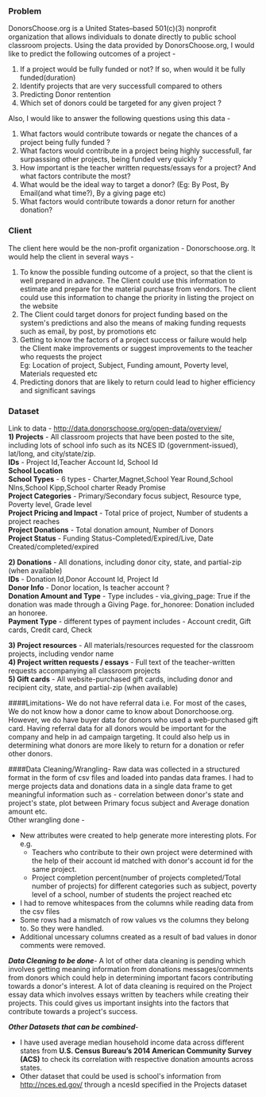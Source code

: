 ### Problem
DonorsChoose.org is a United States–based 501(c)(3) nonprofit organization that allows individuals to donate directly to public school 
classroom projects. Using the data provided by DonorsChoose.org, I would like to predict the following outcomes of a project - <br/>
1) If a project would be fully funded or not? If so, when would it be fully funded(duration)<br/>
2) Identify projects that are very successfull compared to others<br/>
3) Predicting Donor rentention<br/>
4) Which set of donors could be targeted for any given project ? <br/>

Also, I would like to answer the following questions using this data -<br/> 
1) What factors would contribute towards or negate the chances of a project being fully funded ?<br/>
2) What factors would contribute in a project being highly successfull, far surpasssing other projects, being funded very quickly ?<br/>
3) How important is the teacher written requests/essays for a project? And what factors contribute the most?<br/>
4) What would be the ideal way to target a donor? (Eg: By Post, By Email(and what time?), By a giving page etc)<br/>
5) What factors would contribute towards a donor return for another donation?

### Client 
The client here would be the non-profit organization - Donorschoose.org. It would help the client in several ways -<br/> 
1) To know the possible funding outcome of a project, so that the client is well prepared in advance. The Client could use this 
information to estimate and prepare for the material purchase from vendors. The client could use this information to change the priority in listing the project on the website <br/>
2) The Client could target donors for project funding based on the system's predictions and also the means of making funding requests
such as email, by post, by promotions etc <br/>
3) Getting to know the factors of a project success or failure would help the Client make improvements or suggest improvements to 
the teacher who requests the project <br/>
Eg: Location of project, Subject, Funding amount, Poverty level, Materials requested etc<br/>
4) Predicting donors that are likely to return could lead to higher efficiency and significant savings<br/>

### Dataset 
Link to data - http://data.donorschoose.org/open-data/overview/<br/>
**1) Projects** - All classroom projects that have been posted to the site, including lots of school info such as its NCES ID 
(government-issued), lat/long, and city/state/zip.<br/>
**IDs** - Project Id,Teacher Account Id, School Id<br/>
**School Location**<br/>
**School Types** - 6 types - Charter,Magnet,School Year Round,School Nlns,School Kipp,School charter Ready Promise<br/>
**Project Categories** - Primary/Secondary focus subject, Resource type, Poverty level, Grade level<br/>
**Project Pricing and Impact** - Total price of project, Number of students a project reaches<br/>
**Project Donations** - Total donation amount, Number of Donors<br/>
**Project Status** - Funding Status-Completed/Expired/Live, Date Created/completed/expired<br/>

**2) Donations** - All donations, including donor city, state, and partial-zip (when available)<br/>
**IDs** - Donation Id,Donor Account Id, Project Id<br/>
**Donor Info** - Donor location, Is teacher account ?<br/>
**Donation Amount and Type** - Type includes - via_giving_page: True if the donation was made through a Giving Page. for_honoree: Donation included an honoree.<br/>
**Payment Type** - different types of payment includes - Account credit, Gift cards, Credit card, Check<br/>

**3) Project resources** - All materials/resources requested for the classroom projects, including vendor name<br/>
**4) Project written requests / essays** - Full text of the teacher-written requests accompanying all classroom projects<br/>
**5) Gift cards** - All website-purchased gift cards, including donor and recipient city, state, and partial-zip (when available)<br/>

####Limitations-
We do not have referral data i.e. For most of the cases, We do not know how a donor came to know about Donorchoose.org. However, we do have buyer data for donors who used a web-purchased gift card. Having referral data for all donors would be important for the company and help in ad campaign targeting. It could also help us in determining what donors are more likely to return for a donation or refer other donors.

####Data Cleaning/Wrangling-
Raw data was collected in a structured format in the form of csv files and loaded into pandas data frames. I had to merge projects data and donations data in a single data frame to get meaningful information such as - correlation between donor's state and project's state, plot between Primary focus subject and Average donation amount etc.<br/>
Other wrangling done - <br/>
* New attributes were created to help generate more interesting plots. For e.g.<br/>
  * Teachers who contribute to their own project were determined with the help of their account id matched with donor's account id for the same project.<br/>
  * Project completion percent(number of projects completed/Total number of projects) for different categories such as subject, poverty level of a school, number of students the project reached etc <br/>
* I had to remove whitespaces from the columns while reading data from the csv files <br/>
* Some rows had a mismatch of row values vs the columns they belong to. So they were handled.<br/>
* Additional uncessary columns created as a result of bad values in donor comments were removed.<br/>

***Data Cleaning to be done***-
A lot of other data cleaning is pending which involves getting meaning information from donations messages/comments from donors which could help in determining important facors contributing towards a donor's interest. A lot of data cleaning is required on the Project essay data which involves essays written by teachers while creating their projects. This could gives us important insights into the factors that contribute towards a project's success.

***Other Datasets that can be combined***-
* I have used average median household income data across different states from **U.S. Census Bureau’s 2014 American Community Survey (ACS)** to check its correlation with respective donation amounts across states.
* Other dataset that could be used is school's information from http://nces.ed.gov/ through a ncesId specified in the Projects dataset
